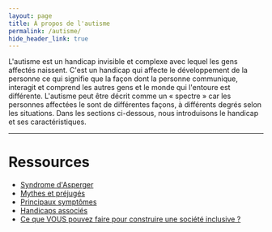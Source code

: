 ```yaml
---
layout: page
title: À propos de l'autisme
permalink: /autisme/
hide_header_link: true
---
```


L'autisme est un handicap invisible et complexe avec lequel les gens affectés naissent.
C'est un handicap qui affecte le développement de la personne ce qui signifie que la façon dont la personne communique, interagit et comprend les autres gens et le monde qui l'entoure est différente.
L'autisme peut être décrit comme un «&nbsp;spectre&nbsp;» car les personnes affectées le sont de différentes façons, à différents degrés selon les situations.
Dans les sections ci-dessous, nous introduisons le handicap et ses caractéristiques.

---

# Ressources

  - [Syndrome d'Asperger](/autisme/syndrome-asperger)
  - [Mythes et préjugés](/mythes-et-prejuges)
  - [Principaux symptômes](/autisme/principaux-symptomes)
  - [Handicaps associés](/autisme/handicaps-associes)
  - [Ce que VOUS pouvez faire pour construire une société inclusive ?](/construire-une-societe-inclusive/)
